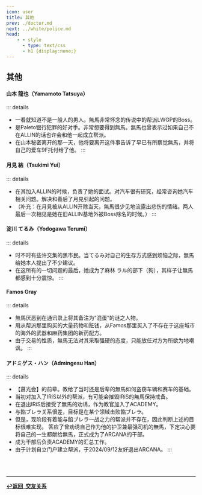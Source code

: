 ```yaml
---
icon: user
title: 其他
prev: ./doctor.md
next: ../white/police.md
head:
    - - style
      - type: text/css
      - h1 {display:none;}
---
```

## <span class="underline-blue"><i class="fa-solid fa-user"></i> 其他</span>

#### <span style="font-weight:bold;">山本 龍也（Yamamoto Tatsuya）</span>
::: details
- 一看就知道不是一般人的男人。無馬非常怀念的传说中的帮派LWGP的Boss。
- 是Paleto银行犯罪的好对手。非常想要得到無馬。無馬也曾表示过如果自己不在ALLIN的话也许会和他一起成立帮派。
- 在山本秘密离开的那一天，他将要离开这件事告诉了早已有所察觉無馬，并将自己的爱车9F托付给了他。
:::
#### <span style="font-weight:bold;">月見 結（Tsukimi Yui）</span>
::: details
- 在其加入ALLIN的时候，负责了她的面试。对汽车很有研究，经常咨询她汽车相关问题。解决和善后了月見引起的问题。
- （补充：在月見被从ALLIN开除当天，無馬很少见地流露出悲伤的情绪。两人最后一次相见是她在旧ALLIN基地外被Boss除名的时候。）
:::
#### <span style="font-weight:bold;">淀川 てるみ（Yodogawa Terumi）</span>
::: details
- 时不时有些许交集的黑市民。当てるみ对自己的生存方式感到烦恼之际，無馬给她本人提出了不少建议。
- 在这所有的一切问题的最后，她成为了麻林 ラル的部下（狗），其样子让無馬都感到十分震惊。
:::
#### <span style="font-weight:bold;">Famos Gray</span>
::: details
- 無馬厌恶到在通讯录上将其备注为“混蛋”的谜之人物。
- 用从帮派那里购买的大量药物和赃钱，从Famos那里买入了不存在于这座城市的海外的武器和麻药集团的新药配方。
- 由于交易的性质，無馬无法对其采取强硬的态度，只能放任对方为所欲为地嘲讽。
:::
#### <span style="font-weight:bold;">アドミゲス・ハン（Admingesu Han）</span>
::: details
- 【菖光会】的前辈。教给了当时还是后辈的無馬如何盗窃车辆和赛车的基础。
- 当初对加入了IRiS以外的帮派，有可能会摧毁IRiS的無馬保持戒备。
- 在退出IRiS后接受了無馬的劝诱，作为教官加入了ACADEMY。
- 与餡ブレラ关系很差，目标是在某个领域击败餡ブレラ。
- 但是，现阶段有着能与餡ブレラ一战之力的帮派并不存在，因此判断上述的目标很难实现。
答应了曾劝诱自己作为他的护卫兼最强司机的無馬，下定决心要将自己的一生都献给無馬，正式成为了ARCANA的干部。
- 成为干部后负责ACADEMY的汇总工作。
- 由于计划自立门户建立帮派，于2024/09/12友好退出ARCANA。
:::
<br>
<br>

---

<div class="return-link">
    <a class="route-link" href="/wiki/friendship/"><b>↩️返回&ensp;交友关系</b></a>
</div>